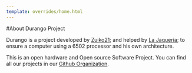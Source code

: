 ```yaml
---
template: overrides/home.html
---
```

#About Durango Project

Durango is a project developed by [Zuiko21](https://twitter.com/zuiko21/); and helped by [La Jaquería](https://lajaqueria.org); to ensure a computer using a 6502 processor and his own architecture.

This is an open hardware and Open source Software Project. You can find all our projects in our [Github Organization](https://github.com/durangoretro/).